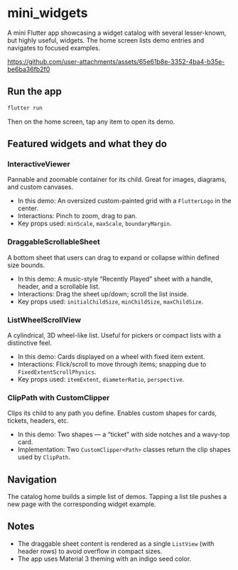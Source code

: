 # mini_widgets

A mini Flutter app showcasing a widget catalog with several lesser-known, but highly useful, widgets. The home screen lists demo entries and navigates to focused examples.


https://github.com/user-attachments/assets/65e61b8e-3352-4ba4-b35e-be6ba36fb2f0


## Run the app

```bash
flutter run
```

Then on the home screen, tap any item to open its demo.

## Featured widgets and what they do

### InteractiveViewer
Pannable and zoomable container for its child. Great for images, diagrams, and custom canvases.
- In this demo: An oversized custom-painted grid with a `FlutterLogo` in the center.
- Interactions: Pinch to zoom, drag to pan.
- Key props used: `minScale`, `maxScale`, `boundaryMargin`.

### DraggableScrollableSheet
A bottom sheet that users can drag to expand or collapse within defined size bounds.
- In this demo: A music-style “Recently Played” sheet with a handle, header, and a scrollable list.
- Interactions: Drag the sheet up/down; scroll the list inside.
- Key props used: `initialChildSize`, `minChildSize`, `maxChildSize`.

### ListWheelScrollView
A cylindrical, 3D wheel-like list. Useful for pickers or compact lists with a distinctive feel.
- In this demo: Cards displayed on a wheel with fixed item extent.
- Interactions: Flick/scroll to move through items; snapping due to `FixedExtentScrollPhysics`.
- Key props used: `itemExtent`, `diameterRatio`, `perspective`.

### ClipPath with CustomClipper
Clips its child to any path you define. Enables custom shapes for cards, tickets, headers, etc.
- In this demo: Two shapes — a “ticket” with side notches and a wavy-top card.
- Implementation: Two `CustomClipper<Path>` classes return the clip shapes used by `ClipPath`.

## Navigation
The catalog home builds a simple list of demos. Tapping a list tile pushes a new page with the corresponding widget example.

## Notes
- The draggable sheet content is rendered as a single `ListView` (with header rows) to avoid overflow in compact sizes.
- The app uses Material 3 theming with an indigo seed color.
